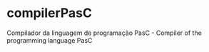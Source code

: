 # compilerPasC
Compilador da linguagem de programação PasC - Compiler of the programming language PasC
